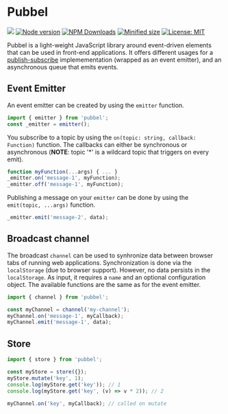 # Pubbel

![](https://github.com/kevtiq/pubbel/workflows/test/badge.svg)
[![Node version](https://img.shields.io/npm/v/pubbel.svg?style=flat)](https://www.npmjs.com/package/pubbel)
[![NPM Downloads](https://img.shields.io/npm/dm/pubbel.svg?style=flat)](https://www.npmjs.com/package/pubbel)
[![Minified size](https://img.shields.io/bundlephobia/min/pubbel?label=minified)](https://www.npmjs.com/package/pubbel)
[![License: MIT](https://img.shields.io/badge/License-MIT-yellow.svg)](https://opensource.org/licenses/MIT)

Pubbel is a light-weight JavaScript library around event-driven elements that can be used in front-end applications. It offers different usages for a [publish-subscribe](https://en.wikipedia.org/wiki/Publish%E2%80%93subscribe_pattern) implemementation (wrapped as an event emitter), and an asynchronous queue that emits events.

## Event Emitter

An event emitter can be created by using the `emitter` function.

```js
import { emitter } from 'pubbel';
const _emitter = emitter();
```

You subscribe to a topic by using the `on(topic: string, callback: Function)` function. The callbacks can either be synchronous or asynchronous (**NOTE**: topic '\*' is a wildcard topic that triggers on every emit).

```js
function myFunction(...args) { ... }
_emitter.on('message-1', myFunction);
_emitter.off('message-1', myFunction);
```

Publishing a message on your `emitter` can be done by using the `emit(topic, ...args)` function.

```js
_emitter.emit('message-2', data);
```

## Broadcast channel

The broadcast `channel` can be used to synhronize data between browser tabs of running web applications. Synchronization is done via the `localStorage` (due to browser support). However, no data persists in the `localStorage`. As input, it requires a `name` and an optional configuration object. The available functions are the same as for the event emitter.

```js
import { channel } from 'pubbel';

const myChannel = channel('my-channel');
myChannel.on('message-1', myCallback);
myChannel.emit('message-1', data);
```

## Store

```js
import { store } from 'pubbel';

const myStore = store({});
myStore.mutate('key', 1);
console.log(myStore.get('key')); // 1
console.log(myStore.get('key', (v) => v * 2)); // 2

myChannel.on('key', myCallback); // called on mutate
```
